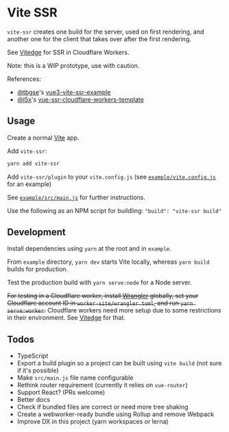 # Vite SSR

`vite-ssr` creates one build for the server, used on first rendering, and another one for the client that takes over after the first rendering.

See [Vitedge](https://github.com/frandiox/vitedge) for SSR in Cloudflare Workers.

Note: this is a WIP prototype, use with caution.

References:

- [@tbgse](https://github.com/tbgse)'s [vue3-vite-ssr-example](https://github.com/tbgse/vue3-vite-ssr-example/)
- [@l5x](https://github.com/l5x)'s [vue-ssr-cloudflare-workers-template](https://github.com/l5x/vue-ssr-cloudflare-workers-template)

## Usage

Create a normal [Vite](https://github.com/vitejs/vite) app.

Add `vite-ssr`:

```sh
yarn add vite-ssr
```

Add `vite-ssr/plugin` to your `vite.config.js` (see [`example/vite.config.js`](./example/vite.config.js) for an example)

See [`example/src/main.js`](./example/src/main.js) for further instructions.

Use the following as an NPM script for buildling: `"build": "vite-ssr build"`

## Development

Install dependencies using `yarn` at the root and in `example`.

From `example` directory, `yarn dev` starts Vite locally, whereas `yarn build` builds for production.

Test the production build with `yarn serve:node` for a Node server.

~~For testing in a Cloudflare worker, install [Wrangler](https://github.com/cloudflare/wrangler) globally, set your Cloudflare account ID in `worker-site/wrangler.toml`, and run `yarn serve:worker`.~~ Cloudflare workers need more setup due to some restrictions in their environment. See [Vitedge](https://github.com/frandiox/vitedge) for that.

## Todos

- TypeScript
- Export a build plugin so a project can be built using `vite build` (not sure if it's possible)
- Make `src/main.js` file name configurable
- Rethink router requirement (currently it relies on `vue-router`)
- Support React? (PRs welcome)
- Better docs
- Check if bundled files are correct or need more tree shaking
- Create a webworker-ready bundle using Rollup and remove Webpack
- Improve DX in this project (yarn workspaces or lerna)
